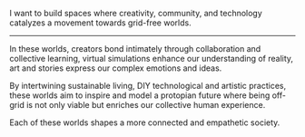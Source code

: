 I want to build spaces where creativity, community, and technology catalyzes a movement towards grid-free worlds. 

---

In these worlds, creators bond intimately through collaboration and collective learning, virtual simulations enhance our understanding of reality, art and stories express our complex emotions and ideas. 

By intertwining sustainable living, DIY technological and artistic practices, these worlds aim to inspire and model a protopian future where being off-grid is not only viable but enriches our collective human experience.

Each of these worlds shapes a more connected and empathetic society.